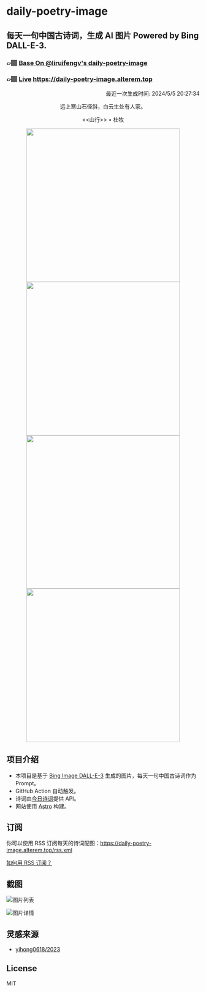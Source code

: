 
# daily-poetry-image

## 每天一句中国古诗词，生成 AI 图片 Powered by Bing DALL-E-3.

### 👉🏽 [Base On @liruifengv's daily-poetry-image](https://github.com/liruifengv/daily-poetry-image)

### 👉🏽 [Live](https://daily-poetry-image.alterem.top/) https://daily-poetry-image.alterem.top

<p align="right">
  最近一次生成时间: 2024/5/5 20:27:34
</p>
<p align="center">
远上寒山石径斜，白云生处有人家。
</p>
<p align="center">
<<山行>> • 杜牧
</p>
<p align="center">
<img src="https://tse4.mm.bing.net/th/id/OIG4.oD_P2yp2pEG2zed4XhqM" height="400" width="400" />
<img src="https://tse1.mm.bing.net/th/id/OIG4.vMpHnKhifHL_K5sirrgD" height="400" width="400" />
<img src="https://tse2.mm.bing.net/th/id/OIG4.JATSqQwf9upG8asf0ATg" height="400" width="400" />
<img src="https://tse1.mm.bing.net/th/id/OIG4.0eXJRpgQ1UmhfAfjFFBF" height="400" width="400" />
</p>

## 项目介绍

-   本项目是基于 [Bing Image DALL-E-3](https://www.bing.com/images/create) 生成的图片，每天一句中国古诗词作为 Prompt。
-   GitHub Action 自动触发。
-   诗词由[今日诗词](https://www.jinrishici.com/)提供 API。
-   网站使用 [Astro](https://astro.build) 构建。

## 订阅

你可以使用 RSS 订阅每天的诗词配图：https://daily-poetry-image.alterem.top/rss.xml

[如何用 RSS 订阅？](https://zhuanlan.zhihu.com/p/55026716)

## 截图

![图片列表](./screenshots/Snipaste_2023-12-28_21-00-26.png)

![图片详情](./screenshots/Snipaste_2023-12-28_21-00-53.png)

## 灵感来源

-   [yihong0618/2023](https://github.com/yihong0618/2023)

## License

MIT
